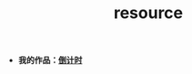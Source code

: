 ﻿---
layout: page
title: resource
permalink: /resource/
header-img: "img/home.jpg"
---




- **我的作品：[倒计时](42.192.125.108)**
